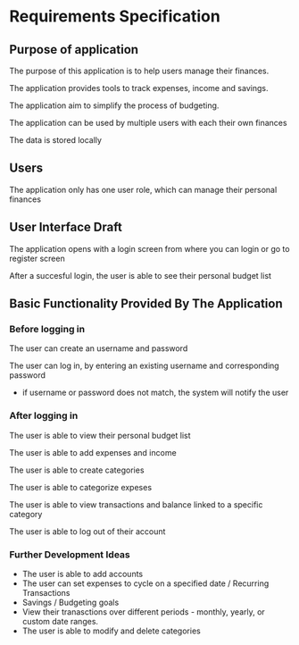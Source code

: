 # Requirements Specification

## Purpose of application

The purpose of this application is to help users manage their finances. 

The application provides tools to track expenses, income and savings.

The application aim to simplify the process of budgeting.

The application can be used by multiple users with each their own finances

The data is stored locally

## Users

The application only has one user role, which can manage their personal finances

## User Interface Draft

The application opens with a login screen from where you can login or go to register screen

After a succesful login, the user is able to see their personal budget list

## Basic Functionality Provided By The Application

### Before logging in

The user can create an username and password

The user can log in, by entering an existing username and corresponding password
- if username or password does not match, the system will notify the user

### After logging in 

The user is able to view their personal budget list

The user is able to add expenses and income

The user is able to create categories

The user is able to categorize expeses

The user is able to view transactions and balance linked to a specific category

The user is able to log out of their account

### Further Development Ideas
- The user is able to add accounts
- The user can set expenses to cycle on a specified date / Recurring Transactions 
- Savings / Budgeting goals 
- View their tranasctions over different periods - monthly, yearly, or custom date ranges.
- The user is able to modify and delete categories
